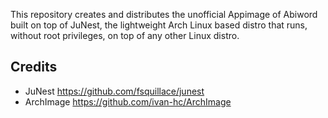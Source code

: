 This repository creates and distributes the unofficial Appimage of Abiword built on top of JuNest, the lightweight Arch Linux based distro that runs, without root privileges, on top of any other Linux distro.

## Credits
- JuNest https://github.com/fsquillace/junest
- ArchImage https://github.com/ivan-hc/ArchImage
